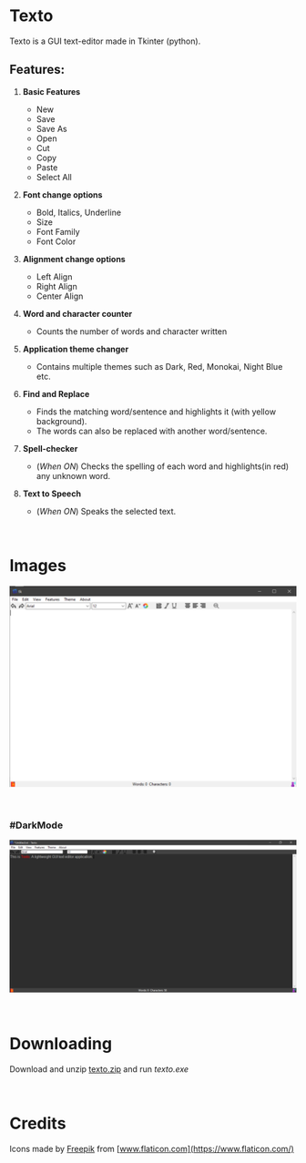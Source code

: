 # Texto
Texto is a GUI text-editor made in Tkinter (python).

## Features:

1. **Basic Features**
    * New
    * Save
    * Save As
    * Open
    * Cut
    * Copy
    * Paste
    * Select All
1. **Font change options**
    * Bold, Italics, Underline
    * Size
    * Font Family
    * Font Color
    
1. **Alignment change options**
    * Left Align
    * Right Align
    * Center Align
1. **Word and character counter**
    * Counts the number of words and character written
    
1. **Application theme changer**
    * Contains multiple themes such as Dark, Red, Monokai, Night Blue etc.

1. **Find and Replace**
    * Finds the matching word/sentence and highlights it (with yellow background). 
    * The words can also be replaced with another word/sentence.

1. **Spell-checker**
    * (*When ON*) Checks the spelling of each word and highlights(in red) any unknown word.

1. **Text to Speech**
    * (*When ON*) Speaks the selected text.
    
&ensp;
# Images
![Screen](screen.png)

&ensp;

### #DarkMode
![Dark Screen](darkScreen.png)

&ensp;

# Downloading
Download and unzip [texto.zip](texto.zip) and run *texto.exe*

&ensp;

# Credits
Icons made by [Freepik](https://www.flaticon.com/authors/freepik) from [www.flaticon.com](https://www.flaticon.com/)
